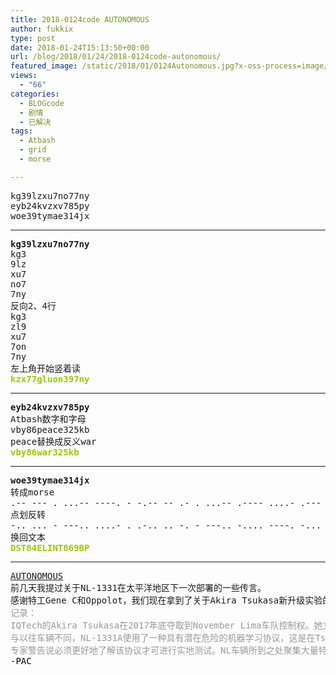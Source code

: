 ```yaml
---
title: 2018-0124code AUTONOMOUS
author: fukkix
type: post
date: 2018-01-24T15:13:50+00:00
url: /blog/2018/01/24/2018-0124code-autonomous/
featured_image: /static/2018/01/0124Autonomous.jpg?x-oss-process=image/resize,m_fill,w_700,h_220
views:
  - "66"
categories:
  - BLOGcode
  - 剧情
  - 已解决
tags:
  - Atbash
  - grid
  - morse

---
```

<pre>kg39lzxu7no77ny
eyb24kvzxv785py
woe39tymae314jx<!--more--></pre>

* * *

<pre><strong>kg39lzxu7no77ny</strong>
kg3
9lz
xu7
no7
7ny
反向2、4行
kg3
zl9
xu7
7on
7ny
左上角开始竖着读
<span style="color: #99cc00;"><strong>kzx77gluon397ny</strong></span></pre>

* * *

<pre><strong>eyb24kvzxv785py
</strong>Atbash数字和字母
vby86peace325kb
peace替换成反义war
<span style="color: #99cc00;"><strong>vby86war325kb</strong></span></pre>

* * *

<pre><strong>woe39tymae314jx
</strong>转成morse
.-- --- . ...-- ----. - -.-- -- .- . ...-- .---- ....- .--- -..- 
点划反转
-.. ... - ---.. ....- . .-.. .. -. - ---.. -.... ----. -... .--.
换回文本
<span style="color: #99cc00;"><strong>DST84ELINT869BP</strong></span></pre>

* * *

<pre><a href="http://investigate.ingress.com/2018/01/24/autonomous/">AUTONOMOUS
</a>前几天我提过关于NL-1331在太平洋地区下一次部署的一些传言。
感谢特工Gene C和Oppolot，我们现在拿到了关于Akira Tsukasa新升级实验的额外情报。
<span style="color: #999999;">记录：</span>
<span style="color: #999999;">IQTech的Akira Tsukasa在2017年底夺取到November Lima车队控制权。她立即实行具有争议的尖端技术改进。NL-1331A是用此技术升级的第一辆。在一次太平洋地区部署期间，Tsukasa希望训练这辆车的新“自主型”XM系统。</span>
<span style="color: #999999;">与以往车辆不同，NL-1331A使用了一种具有潜在危险的机器学习协议，这是在Tsukasa的外星研究中被发现的。</span>
<span style="color: #999999;">专家警告说必须更好地了解该协议才可进行实地测试。NL车辆所到之处聚集大量特工，增强了周围的XM环境。由于“自主”系统还存在未知性，NL-1331A附近的特工需格外当心。</span>
<span style="color: #000000;">-PAC</span>
</pre>